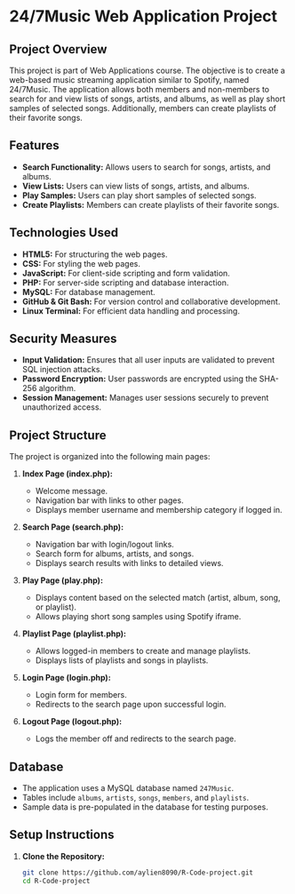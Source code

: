 # 24/7Music Web Application Project

## Project Overview

This project is part of Web Applications course. The objective is to create a web-based music streaming application similar to Spotify, named 24/7Music. The application allows both members and non-members to search for and view lists of songs, artists, and albums, as well as play short samples of selected songs. Additionally, members can create playlists of their favorite songs.

## Features

- **Search Functionality:** Allows users to search for songs, artists, and albums.
- **View Lists:** Users can view lists of songs, artists, and albums.
- **Play Samples:** Users can play short samples of selected songs.
- **Create Playlists:** Members can create playlists of their favorite songs.

## Technologies Used

- **HTML5:** For structuring the web pages.
- **CSS:** For styling the web pages.
- **JavaScript:** For client-side scripting and form validation.
- **PHP:** For server-side scripting and database interaction.
- **MySQL:** For database management.
- **GitHub & Git Bash:** For version control and collaborative development.
- **Linux Terminal:** For efficient data handling and processing.

## Security Measures

- **Input Validation:** Ensures that all user inputs are validated to prevent SQL injection attacks.
- **Password Encryption:** User passwords are encrypted using the SHA-256 algorithm.
- **Session Management:** Manages user sessions securely to prevent unauthorized access.

## Project Structure

The project is organized into the following main pages:

1. **Index Page (index.php):** 
   - Welcome message.
   - Navigation bar with links to other pages.
   - Displays member username and membership category if logged in.

2. **Search Page (search.php):**
   - Navigation bar with login/logout links.
   - Search form for albums, artists, and songs.
   - Displays search results with links to detailed views.

3. **Play Page (play.php):**
   - Displays content based on the selected match (artist, album, song, or playlist).
   - Allows playing short song samples using Spotify iframe.

4. **Playlist Page (playlist.php):**
   - Allows logged-in members to create and manage playlists.
   - Displays lists of playlists and songs in playlists.

5. **Login Page (login.php):**
   - Login form for members.
   - Redirects to the search page upon successful login.

6. **Logout Page (logout.php):**
   - Logs the member off and redirects to the search page.

## Database

- The application uses a MySQL database named `247Music`.
- Tables include `albums`, `artists`, `songs`, `members`, and `playlists`.
- Sample data is pre-populated in the database for testing purposes.

## Setup Instructions

1. **Clone the Repository:**
   ```bash
   git clone https://github.com/aylien8090/R-Code-project.git
   cd R-Code-project
